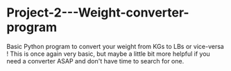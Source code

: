 # Project-2---Weight-converter-program
Basic Python program to convert your weight from KGs to LBs or vice-versa !
This is once again very basic, but maybe a little bit more helpful if you need a converter ASAP and don't have time to search for one.
